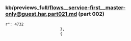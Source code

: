 ### kb/previews_full/flows__service-first__master-only@guest.har.part021.md (part 002)

```md
r": 4732
                        },
                        {
    
```

```
